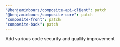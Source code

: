 ```yaml
---
"@benjaminbours/composite-api-client": patch
"@benjaminbours/composite-core": patch
"composite-front": patch
"composite-back": patch
---
```


Add various code security and quality improvement
